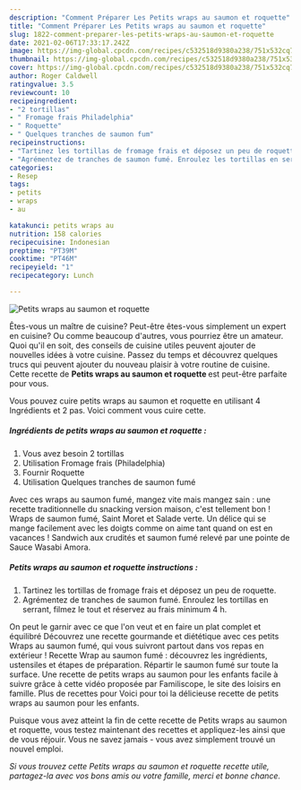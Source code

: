 ```yaml
---
description: "Comment Préparer Les Petits wraps au saumon et roquette"
title: "Comment Préparer Les Petits wraps au saumon et roquette"
slug: 1822-comment-preparer-les-petits-wraps-au-saumon-et-roquette
date: 2021-02-06T17:33:17.242Z
image: https://img-global.cpcdn.com/recipes/c532518d9380a238/751x532cq70/petits-wraps-au-saumon-et-roquette-photo-principale-de-la-recette.jpg
thumbnail: https://img-global.cpcdn.com/recipes/c532518d9380a238/751x532cq70/petits-wraps-au-saumon-et-roquette-photo-principale-de-la-recette.jpg
cover: https://img-global.cpcdn.com/recipes/c532518d9380a238/751x532cq70/petits-wraps-au-saumon-et-roquette-photo-principale-de-la-recette.jpg
author: Roger Caldwell
ratingvalue: 3.5
reviewcount: 10
recipeingredient:
- "2 tortillas"
- " Fromage frais Philadelphia"
- " Roquette"
- " Quelques tranches de saumon fum"
recipeinstructions:
- "Tartinez les tortillas de fromage frais et déposez un peu de roquette."
- "Agrémentez de tranches de saumon fumé. Enroulez les tortillas en serrant, filmez le tout et réservez au frais minimum 4 h."
categories:
- Resep
tags:
- petits
- wraps
- au

katakunci: petits wraps au 
nutrition: 158 calories
recipecuisine: Indonesian
preptime: "PT39M"
cooktime: "PT46M"
recipeyield: "1"
recipecategory: Lunch

---
```



![Petits wraps au saumon et roquette](https://img-global.cpcdn.com/recipes/c532518d9380a238/751x532cq70/petits-wraps-au-saumon-et-roquette-photo-principale-de-la-recette.jpg)

Êtes-vous un maître de cuisine? Peut-être êtes-vous simplement un expert en cuisine? Ou comme beaucoup d'autres, vous pourriez être un amateur. Quoi qu'il en soit, des conseils de cuisine utiles peuvent ajouter de nouvelles idées à votre cuisine. Passez du temps et découvrez quelques trucs qui peuvent ajouter du nouveau plaisir à votre routine de cuisine. Cette recette de <strong> Petits wraps au saumon et roquette </strong> est peut-être parfaite pour vous.

<!--inarticleads1-->

Vous pouvez cuire petits wraps au saumon et roquette en utilisant 4 Ingrédients et 2 pas. Voici comment vous cuire cette.

##### Ingrédients de petits wraps au saumon et roquette :

1. Vous avez besoin 2 tortillas
1. Utilisation  Fromage frais (Philadelphia)
1. Fournir  Roquette
1. Utilisation  Quelques tranches de saumon fumé


Avec ces wraps au saumon fumé, mangez vite mais mangez sain : une recette traditionnelle du snacking version maison, c&#39;est tellement bon ! Wraps de saumon fumé, Saint Moret et Salade verte. Un délice qui se mange facilement avec les doigts comme on aime tant quand on est en vacances ! Sandwich aux crudités et saumon fumé relevé par une pointe de Sauce Wasabi Amora. 

<!--inarticleads2-->

##### Petits wraps au saumon et roquette instructions :

1. Tartinez les tortillas de fromage frais et déposez un peu de roquette.
1. Agrémentez de tranches de saumon fumé. Enroulez les tortillas en serrant, filmez le tout et réservez au frais minimum 4 h.


On peut le garnir avec ce que l&#39;on veut et en faire un plat complet et équilibré Découvrez une recette gourmande et diététique avec ces petits Wraps au saumon fumé, qui vous suivront partout dans vos repas en extérieur ! Recette Wrap au saumon fumé : découvrez les ingrédients, ustensiles et étapes de préparation. Répartir le saumon fumé sur toute la surface. Une recette de petits wraps au saumon pour les enfants facile à suivre grâce à cette vidéo proposée par Familiscope, le site des loisirs en famille. Plus de recettes pour Voici pour toi la délicieuse recette de petits wraps au saumon pour les enfants. 

<!--inarticleads1-->

<p>
Puisque vous avez atteint la fin de cette recette de Petits wraps au saumon et roquette, vous testez maintenant des recettes et appliquez-les ainsi que de vous réjouir. Vous ne savez jamais - vous avez simplement trouvé un nouvel emploi.
</p>

<p>
<i>Si vous trouvez cette Petits wraps au saumon et roquette recette utile, partagez-la avec vos bons amis ou votre famille, merci et bonne chance.</i>
</p>
